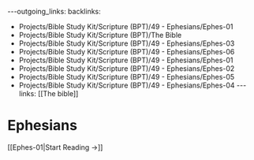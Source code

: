 ---outgoing_links:
backlinks:
  - Projects/Bible Study Kit/Scripture (BPT)/49 - Ephesians/Ephes-01
  - Projects/Bible Study Kit/Scripture (BPT)/The Bible
  - Projects/Bible Study Kit/Scripture (BPT)/49 - Ephesians/Ephes-03
  - Projects/Bible Study Kit/Scripture (BPT)/49 - Ephesians/Ephes-06
  - Projects/Bible Study Kit/Scripture (BPT)/49 - Ephesians/Ephes-01
  - Projects/Bible Study Kit/Scripture (BPT)/49 - Ephesians/Ephes-02
  - Projects/Bible Study Kit/Scripture (BPT)/49 - Ephesians/Ephes-05
  - Projects/Bible Study Kit/Scripture (BPT)/49 - Ephesians/Ephes-04
---links: [[The bible]]
# Ephesians

[[Ephes-01|Start Reading →]]

